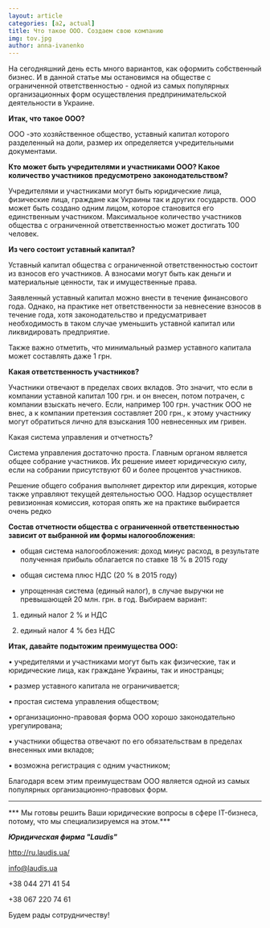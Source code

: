 ```yaml
---
layout: article
categories: [a2, actual]
title: Что такое ООО. Создаем свою компанию
img: tov.jpg
author: anna-ivanenko
---
```

На сегодняшний день есть много вариантов, как оформить собственный бизнес. И в данной статье мы остановимся на обществе с 
ограниченной ответственностью - одной из самых популярных организационных форм осуществления предпринимательской деятельности
в Украине. 

**Итак, что такое ООО?**

ООО -это хозяйственное общество, уставный капитал которого разделенный на доли, размер их определяется учредительными 
документами.

**Кто может быть учредителями и участниками ООО? Какое количество участников предусмотрено законодательством?**

Учредителями и участниками могут быть юридические лица, физические лица, граждане как Украины так и других государств. ООО 
может быть создано одним лицом, которое становится его единственным участником. Максимальное количество участников общества с
ограниченной
ответственностью может достигать 100 человек.

**Из чего состоит уставный капитал?**

Уставный капитал общества с ограниченной ответственностью состоит из взносов его участников. А взносами могут быть как деньги и
материальные ценности, так и имущественные права.

Заявленный уставный капитал можно внести в течение финансового года. Однако, на практике нет ответственности за невнесение
взносов в течение года, хотя законодательство и предусматривает необходимость в таком случае уменьшить уставной капитал или 
ликвидировать предприятие.

Также важно отметить, что минимальный размер уставного капитала может составлять даже 1 грн.

**Какая ответственность участников?**

Участники отвечают в пределах своих вкладов.  Это значит, что если в компании уставной капитал 100 грн. и он внесен, потом 
потрачен, с компании взыскать нечего. Если, например 100 грн. участник ООО не внес, а к компании претензия составляет 200 грн., к этому участнику могут обратиться лично для взыскания 100 невнесенных им гривен.

Какая система управления и отчетность?

Система управления достаточно проста. Главным органом является общее собрание участников. Их решение имеет юридическую силу, 
если на собрании присутствуют 60 и более процентов участников. 

Решение общего собрания выполняет директор или дирекция, которые также управляют текущей деятельностью ООО. Надзор 
осуществляет ревизионная комиссия, которая опять же на практике выбирается очень редко

**Состав отчетности общества с ограниченной ответственностью зависит от выбранной им формы налогообложения:**

- общая система налогообложения: доход минус расход, в результате полученная прибыль облагается по ставке 18 % в 2015 году

- общая система плюс НДС (20 % в 2015 году)

- упрощенная система (единый налог), в случае выручки не превышающей 20 млн. грн. в год. Выбираем вариант:

1) единый налог 2 % и НДС

2) единый налог 4 % без НДС

**Итак, давайте подытожим преимущества ООО:**

•	учредителями и участниками могут быть как физические, так и юридические лица, как граждане Украины, так и иностранцы;

•	размер уставного капитала не ограничивается;

•	простая система управления обществом;

•	организационно-правовая форма ООО хорошо законодательно урегулирована;

•	участники общества отвечают по его обязательствам в пределах внесенных ими вкладов;

•	возможна регистрация с одним участником;

Благодаря всем этим преимуществам ООО является одной из самых популярных организационно-правовых форм.
_____________
*** Мы готовы решить Ваши юридические вопросы в сфере IT-бизнеса, потому, что мы специализируемся на этом.***

***Юридическая фирма "Laudis"***

http://ru.laudis.ua/

info@laudis.ua

+38 044 271 41 54

+38 067 220 74 61

Будем рады сотрудничеству!
